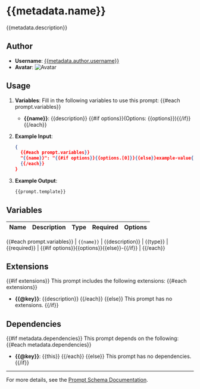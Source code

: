# {{metadata.name}}

{{metadata.description}}

## Author
- **Username**: [{{metadata.author.username}}](https://github.com/{{metadata.author.username}})
- **Avatar**: ![Avatar]({{metadata.author.avatarUrl}})

## Usage

1. **Variables**: Fill in the following variables to use this prompt:
   {{#each prompt.variables}}

   - **{{name}}**: {{description}} {{#if options}}(Options: {{options}}){{/if}}
     {{/each}}

2. **Example Input**:

   ```json
   {
     {{#each prompt.variables}}
     "{{name}}": "{{#if options}}{{options.[0]}}{{else}}example-value{{/if}}"{{#unless @last}},{{/unless}}
     {{/each}}
   }
   ```

3. **Example Output**:
   ```markdown
   {{prompt.template}}
   ```

## Variables

| Name | Description | Type | Required | Options |
| ---- | ----------- | ---- | -------- | ------- |

{{#each prompt.variables}}
| `{{name}}` | {{description}} | {{type}} | {{required}} | {{#if options}}{{options}}{{else}}-{{/if}} |
{{/each}}

## Extensions

{{#if extensions}}
This prompt includes the following extensions:
{{#each extensions}}

- **{{@key}}**: {{description}}
  {{/each}}
  {{else}}
  This prompt has no extensions.
  {{/if}}

## Dependencies

{{#if metadata.dependencies}}
This prompt depends on the following:
{{#each metadata.dependencies}}

- **{{@key}}**: {{this}}
  {{/each}}
  {{else}}
  This prompt has no dependencies.
  {{/if}}

---

For more details, see the [Prompt Schema Documentation](../schemas/prompt-schema.json).
